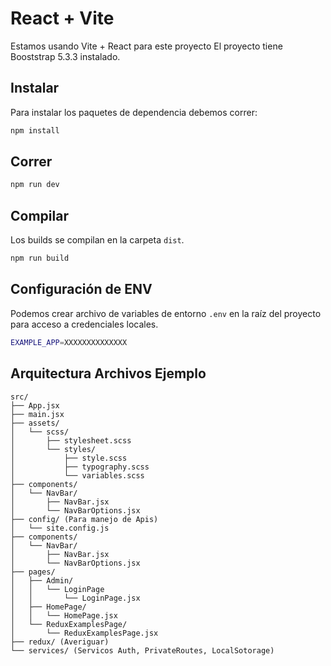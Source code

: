 # React + Vite

Estamos usando Vite + React para este proyecto
El proyecto tiene Booststrap 5.3.3 instalado.

## Instalar

Para instalar los paquetes de dependencia debemos correr:

```bash
npm install
```

## Correr

```bash
npm run dev
```

## Compilar

Los builds se compilan en la carpeta `dist`.

```bash
npm run build
```

## Configuración de ENV

Podemos crear archivo de variables de entorno `.env` en la raíz del proyecto para acceso a credenciales locales.

```bash
EXAMPLE_APP=XXXXXXXXXXXXXX
```

## Arquitectura Archivos Ejemplo

```text
src/
├── App.jsx
├── main.jsx
├── assets/
│   └── scss/
│       ├── stylesheet.scss
│       └── styles/
│           ├── style.scss
│           ├── typography.scss
│           └── variables.scss
├── components/
│   └── NavBar/
│       ├── NavBar.jsx
│       └── NavBarOptions.jsx
├── config/ (Para manejo de Apis)
│   └── site.config.js
├── components/
│   └── NavBar/
│       ├── NavBar.jsx
│       └── NavBarOptions.jsx
├── pages/
│   ├── Admin/
│   │   └── LoginPage
│   │       └── LoginPage.jsx
│   ├── HomePage/
│   │   └── HomePage.jsx
│   └── ReduxExamplesPage/
│       └── ReduxExamplesPage.jsx
├── redux/ (Averiguar)
└── services/ (Servicos Auth, PrivateRoutes, LocalSotorage)
```
